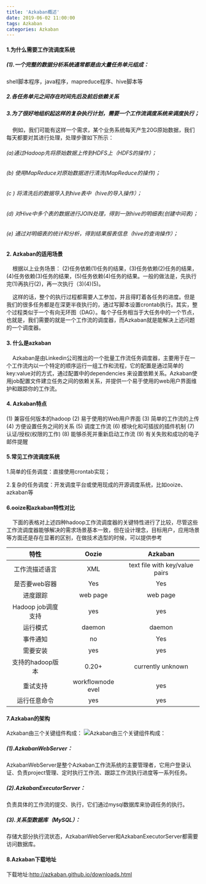 ```yaml
---
title: 'Azkaban概述'
date: 2019-06-02 11:00:00
tags: Azkaban
categories: Azkaban
---
```


#### 1.为什么需要工作流调度系统
##### (1).一个完整的数据分析系统通常都是由大量任务单元组成：
shell脚本程序，java程序，mapreduce程序、hive脚本等

##### 2.各任务单元之间存在时间先后及前后依赖关系

##### 3.为了很好地组织起这样的复杂执行计划，需要一个工作流调度系统来调度执行；

&nbsp;&nbsp;&nbsp;&nbsp;例如，我们可能有这样一个需求，某个业务系统每天产生20G原始数据，我们每天都要对其进行处理，处理步骤如下所示：

###### (a)通过Hadoop先将原始数据上传到HDFS上（HDFS的操作）；
###### (b) 使用MapReduce对原始数据进行清洗(MapReduce的操作)；
###### (c ) 将清洗后的数据导入到hive表中（hive的导入操作）；
###### (d) 对Hive中多个表的数据进行JOIN处理，得到一张hive的明细表(创建中间表)；
###### (e) 通过对明细表的统计和分析，得到结果报表信息（hive的查询操作）；

#### 2. Azkaban的适用场景
&nbsp;&nbsp;&nbsp;&nbsp;根据以上业务场景： (2)任务依赖(1)任务的结果，(3)任务依赖(2)任务的结果，(4)任务依赖(3)任务的结果，(5)任务依赖(4)任务的结果。一般的做法是，先执行完(1)再执行(2)，再一次执行（3)(4)(5)。

&nbsp;&nbsp;&nbsp;&nbsp;这样的话，整个的执行过程都需要人工参加，并且得盯着各任务的进度。但是我们的很多任务都是在深更半夜执行的，通过写脚本设置crontab执行。其实，整个过程类似于一个有向无环图（DAG）。每个子任务相当于大任务中的一个节点，也就是，我们需要的就是一个工作流的调度器，而Azkaban就是能解决上述问题的一个调度器。

#### 3. 什么是azkaban

&nbsp;&nbsp;&nbsp;&nbsp;Azkaban是由Linkedin公司推出的一个批量工作流任务调度器，主要用于在一个工作流内以一个特定的顺序运行一组工作和流程，它的配置是通过简单的key:value对的方式，通过配置中的dependencies 来设置依赖关系。Azkaban使用job配置文件建立任务之间的依赖关系，并提供一个易于使用的web用户界面维护和跟踪你的工作流。

#### 4. Azkaban特点
(1) 兼容任何版本的hadoop
(2) 易于使用的Web用户界面
(3) 简单的工作流的上传
(4) 方便设置任务之间的关系
(5) 调度工作流
(6) 模块化和可插拔的插件机制
(7) 认证/授权(权限的工作)
(8) 能够杀死并重新启动工作流
(9) 有关失败和成功的电子邮件提醒

#### 5.常见工作流调度系统

1.简单的任务调度：直接使用crontab实现；

2.复杂的任务调度：开发调度平台或使用现成的开源调度系统，比如ooize、azkaban等

#### 6.ooize和azkaban特性对比
&nbsp;&nbsp;&nbsp;&nbsp;下面的表格对上述四种hadoop工作流调度器的关键特性进行了比较，尽管这些工作流调度器能够解决的需求场景基本一致，但在设计理念，目标用户，应用场景等方面还是存在显著的区别，在做技术选型的时候，可以提供参考

|特性|Oozie|Azkaban|
|:-:|:-:|:-:|
|工作流描述语言|XML|text file with key/value pairs|
|是否要web容器|Yes|Yes|
|进度跟踪|web page|web page|
|Hadoop job调度支持|yes|yes|
|运行模式|daemon|daemon|
|事件通知|no	|Yes|
|需要安装|yes|yes|
|支持的hadoop版本|0.20+|currently unknown|
|重试支持|workflownode evel|yes|
|运行任意命令|yes|yes|

#### 7.Azkaban的架构
Azkaban由三个关键组件构成：
![Azkaban由三个关键组件构成：](https://imgconvert.csdnimg.cn/aHR0cHM6Ly91cGxvYWQtaW1hZ2VzLmppYW5zaHUuaW8vdXBsb2FkX2ltYWdlcy80MzkxNDA3LTgwYzFlNDFlZTNkNzFiN2IucG5n?x-oss-process=image/format,png)

##### (1).AzkabanWebServer：
AzkabanWebServer是整个Azkaban工作流系统的主要管理者，它用户登录认证、负责project管理、定时执行工作流、跟踪工作流执行进度等一系列任务。

##### (2).AzkabanExecutorServer：
负责具体的工作流的提交、执行，它们通过mysql数据库来协调任务的执行。

##### (3).关系型数据库（MySQL）：
存储大部分执行流状态，AzkabanWebServer和AzkabanExecutorServer都需要访问数据库。

#### 8.Azkaban下载地址
下载地址:http://azkaban.github.io/downloads.html